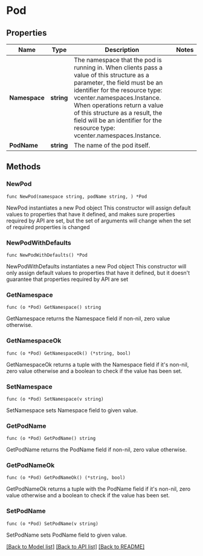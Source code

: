 # Pod

## Properties

Name | Type | Description | Notes
------------ | ------------- | ------------- | -------------
**Namespace** | **string** | The namespace that the pod is running in. When clients pass a value of this structure as a parameter, the field must be an identifier for the resource type: vcenter.namespaces.Instance. When operations return a value of this structure as a result, the field will be an identifier for the resource type: vcenter.namespaces.Instance. | 
**PodName** | **string** | The name of the pod itself. | 

## Methods

### NewPod

`func NewPod(namespace string, podName string, ) *Pod`

NewPod instantiates a new Pod object
This constructor will assign default values to properties that have it defined,
and makes sure properties required by API are set, but the set of arguments
will change when the set of required properties is changed

### NewPodWithDefaults

`func NewPodWithDefaults() *Pod`

NewPodWithDefaults instantiates a new Pod object
This constructor will only assign default values to properties that have it defined,
but it doesn't guarantee that properties required by API are set

### GetNamespace

`func (o *Pod) GetNamespace() string`

GetNamespace returns the Namespace field if non-nil, zero value otherwise.

### GetNamespaceOk

`func (o *Pod) GetNamespaceOk() (*string, bool)`

GetNamespaceOk returns a tuple with the Namespace field if it's non-nil, zero value otherwise
and a boolean to check if the value has been set.

### SetNamespace

`func (o *Pod) SetNamespace(v string)`

SetNamespace sets Namespace field to given value.


### GetPodName

`func (o *Pod) GetPodName() string`

GetPodName returns the PodName field if non-nil, zero value otherwise.

### GetPodNameOk

`func (o *Pod) GetPodNameOk() (*string, bool)`

GetPodNameOk returns a tuple with the PodName field if it's non-nil, zero value otherwise
and a boolean to check if the value has been set.

### SetPodName

`func (o *Pod) SetPodName(v string)`

SetPodName sets PodName field to given value.



[[Back to Model list]](../README.md#documentation-for-models) [[Back to API list]](../README.md#documentation-for-api-endpoints) [[Back to README]](../README.md)


